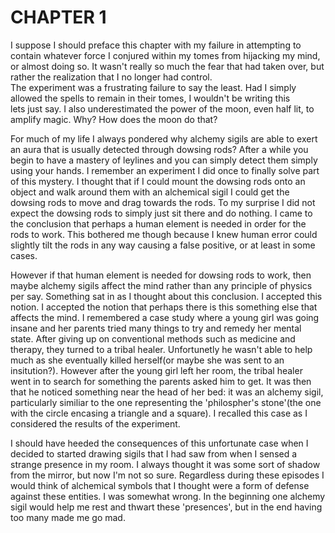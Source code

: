 # CHAPTER 1

I suppose I should preface this chapter with my failure in attempting to contain whatever force I conjured within my tomes from hijacking my mind,
or almost doing so. It wasn't really so much the fear that had taken over, but rather the realization that I no longer had control.  
The experiment was a frustrating failure to say the least. Had I simply allowed the spells to remain in their tomes, I wouldn't be writing this  
lets just say. I also underestimated the power of the moon, even half lit, to amplify magic. Why? How does the moon do that?  

For much of my life I always pondered why alchemy sigils are able to exert an aura that is usually detected through dowsing rods?
After a while you begin to have a mastery of leylines and you can simply detect them simply using your hands. I remember an experiment I did once to
finally solve part of this mystery. I thought that if I could mount the dowsing rods onto an object and walk around them with an alchemical sigil
I could get the dowsing rods to move and drag towards the rods. To my surprise I did not expect the dowsing rods to simply just sit there and do nothing.
I came to the conclusion that perhaps a human element is needed in order for the rods to work. This bothered me though because I knew human error
could slightly tilt the rods in any way causing a false positive, or at least in some cases.  
  
However if that human element is needed for dowsing rods to work, then maybe alchemy sigils affect the mind rather than any principle of physics per say.
Something sat in as I thought about this conclusion. I accepted this notion. I accepted the notion that perhaps there is this something else that affects 
the mind. I remembered a case study where a young girl was going insane and her parents tried many things to try and remedy her mental state. After giving
up on conventional methods such as medicine and therapy, they turned to a tribal healer. Unfortunetly he wasn't able to help much as she eventually killed
herself(or maybe she was sent to an insitution?). However after the young girl left her room, the tribal healer went in to search for something the parents
asked him to get. It was then that he noticed something near the head of her bed: it was an alchemy sigil, particularly similiar to the one representing
the 'philospher's stone'(the one with the circle encasing a triangle and a square). I recalled this case as I considered the results of the experiment.

I should have heeded the consequences of this unfortunate case when I decided to started drawing sigils that I had saw from when I sensed a strange
presence in my room. I always thought it was some sort of shadow from the mirror, but now I'm not so sure. Regardless during these episodes I would think of
alchemical symbols that I thought were a form of defense against these entities. I was somewhat wrong. In the beginning one alchemy sigil would help me 
rest and thwart these 'presences', but in the end having too many made me go mad.
